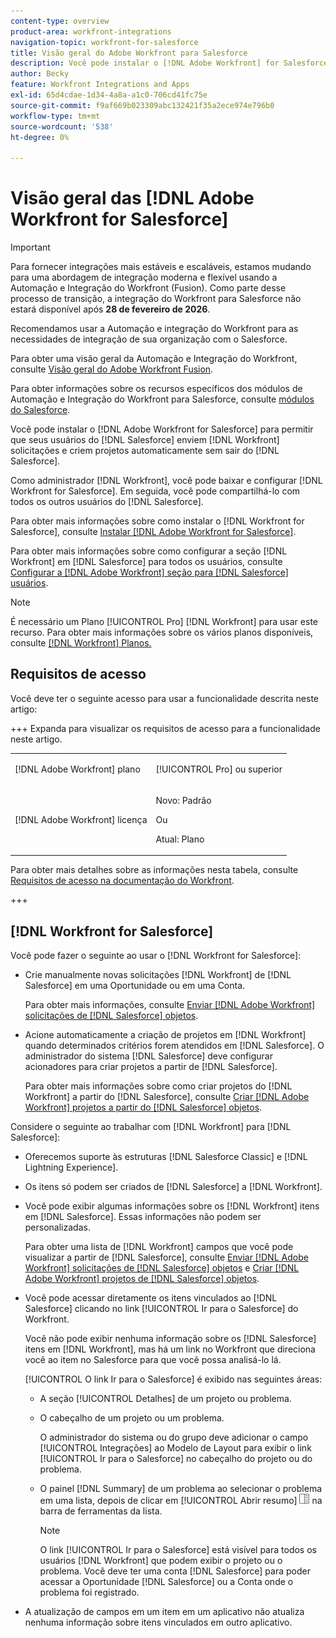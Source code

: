 ```yaml
---
content-type: overview
product-area: workfront-integrations
navigation-topic: workfront-for-salesforce
title: Visão geral do Adobe Workfront para Salesforce
description: Você pode instalar o [!DNL Adobe Workfront] for Salesforce para permitir que seus usuários do Salesforce enviem [!DNL Workfront] solicitações e criem projetos automaticamente sem sair do Salesforce.
author: Becky
feature: Workfront Integrations and Apps
exl-id: 65d4cdae-1d34-4a8a-a1c0-706cd41fc75e
source-git-commit: f9af669b023309abc132421f35a2ece974e796b0
workflow-type: tm+mt
source-wordcount: '538'
ht-degree: 0%

---
```


# Visão geral das [!DNL Adobe Workfront for Salesforce]

<!-- Audited: 5/2025 -->

>[!IMPORTANT]
>
>Para fornecer integrações mais estáveis e escaláveis, estamos mudando para uma abordagem de integração moderna e flexível usando a Automação e Integração do Workfront (Fusion). Como parte desse processo de transição, a integração do Workfront para Salesforce não estará disponível após **28 de fevereiro de 2026**.
>
>Recomendamos usar a Automação e integração do Workfront para as necessidades de integração de sua organização com o Salesforce.
>
>Para obter uma visão geral da Automação e Integração do Workfront, consulte [Visão geral do Adobe Workfront Fusion](https://experienceleague.adobe.com/pt-br/docs/workfront-fusion/using/get-started-with-fusion/understand-workfront-fusion/workfront-fusion-overview).
>
>Para obter informações sobre os recursos específicos dos módulos de Automação e Integração do Workfront para Salesforce, consulte [módulos do Salesforce](https://experienceleague.adobe.com/pt-br/docs/workfront-fusion/using/references/apps-and-their-modules/third-party-app-connectors/salesforce-modules).

Você pode instalar o [!DNL Adobe Workfront for Salesforce] para permitir que seus usuários do [!DNL Salesforce] enviem [!DNL Workfront] solicitações e criem projetos automaticamente sem sair do [!DNL Salesforce].

Como administrador [!DNL Workfront], você pode baixar e configurar [!DNL Workfront for Salesforce]. Em seguida, você pode compartilhá-lo com todos os outros usuários do [!DNL Salesforce].

Para obter mais informações sobre como instalar o [!DNL Workfront for Salesforce], consulte [Instalar [!DNL Adobe Workfront for Salesforce]](../../workfront-integrations-and-apps/using-workfront-with-salesforce/install-workfront-for-salesforce.md).

Para obter mais informações sobre como configurar a seção [!DNL Workfront] em [!DNL Salesforce] para todos os usuários, consulte [Configurar a [!DNL Adobe Workfront] seção para [!DNL Salesforce] usuários](../../workfront-integrations-and-apps/using-workfront-with-salesforce/configure-wf-section-for-salesforce-users.md).

>[!NOTE]
>
>É necessário um Plano [!UICONTROL Pro] [!DNL Workfront] para usar este recurso. Para obter mais informações sobre os vários planos disponíveis, consulte [[!DNL Workfront] Planos.](https://business.adobe.com/br/products/workfront/pricing.html)

## Requisitos de acesso

Você deve ter o seguinte acesso para usar a funcionalidade descrita neste artigo:

+++ Expanda para visualizar os requisitos de acesso para a funcionalidade neste artigo.

<table style="table-layout:auto"> 
 <col> 
 <col> 
 <tbody> 
  <tr> 
   <td role="rowheader">[!DNL Adobe Workfront] plano</td> 
   <td> <p>[!UICONTROL Pro] ou superior</p> </td> 
  </tr> 
  <tr> 
   <td role="rowheader">[!DNL Adobe Workfront] licença</td> 
   <td> <p>Novo: Padrão<p>
   <p>Ou</p>
   <p>Atual: Plano</p>


</td> 
  </tr> 
 </tbody> 
</table>

Para obter mais detalhes sobre as informações nesta tabela, consulte [Requisitos de acesso na documentação do Workfront](/help/quicksilver/administration-and-setup/add-users/access-levels-and-object-permissions/access-level-requirements-in-documentation.md).

+++

## [!DNL Workfront for Salesforce]

Você pode fazer o seguinte ao usar o [!DNL Workfront for Salesforce]:

* Crie manualmente novas solicitações [!DNL Workfront] de [!DNL Salesforce] em uma Oportunidade ou em uma Conta.

  Para obter mais informações, consulte [Enviar [!DNL Adobe Workfront] solicitações de [!DNL Salesforce] objetos](../../workfront-integrations-and-apps/using-workfront-with-salesforce/submit-workfront-requests-from-salesforce-objects.md).

* Acione automaticamente a criação de projetos em [!DNL Workfront] quando determinados critérios forem atendidos em [!DNL Salesforce]. O administrador do sistema [!DNL Salesforce] deve configurar acionadores para criar projetos a partir de [!DNL Salesforce].

  Para obter mais informações sobre como criar projetos do [!DNL Workfront] a partir do [!DNL Salesforce], consulte [Criar [!DNL Adobe Workfront] projetos a partir do [!DNL Salesforce] objetos](../../workfront-integrations-and-apps/using-workfront-with-salesforce/create-wf-projects-from-salesforce-objects.md).

Considere o seguinte ao trabalhar com [!DNL Workfront] para [!DNL Salesforce]:

* Oferecemos suporte às estruturas [!DNL Salesforce Classic] e [!DNL Lightning Experience].
* Os itens só podem ser criados de [!DNL Salesforce] a [!DNL Workfront].
* Você pode exibir algumas informações sobre os [!DNL Workfront] itens em [!DNL Salesforce]. Essas informações não podem ser personalizadas.

  Para obter uma lista de [!DNL Workfront] campos que você pode visualizar a partir de [!DNL Salesforce], consulte [Enviar [!DNL Adobe Workfront] solicitações de [!DNL Salesforce] objetos](../../workfront-integrations-and-apps/using-workfront-with-salesforce/submit-workfront-requests-from-salesforce-objects.md) e [Criar [!DNL Adobe Workfront] projetos de [!DNL Salesforce] objetos](../../workfront-integrations-and-apps/using-workfront-with-salesforce/create-wf-projects-from-salesforce-objects.md).

* Você pode acessar diretamente os itens vinculados ao [!DNL Salesforce] clicando no link [!UICONTROL Ir para o Salesforce] do Workfront.

  Você não pode exibir nenhuma informação sobre os [!DNL Salesforce] itens em [!DNL Workfront], mas há um link no Workfront que direciona você ao item no Salesforce para que você possa analisá-lo lá.

  [!UICONTROL O link Ir para o Salesforce] é exibido nas seguintes áreas:

   * A seção [!UICONTROL Detalhes] de um projeto ou problema.
   * O cabeçalho de um projeto ou um problema.

     O administrador do sistema ou do grupo deve adicionar o campo [!UICONTROL Integrações] ao Modelo de Layout para exibir o link [!UICONTROL Ir para o Salesforce] no cabeçalho do projeto ou do problema.
   * O painel [!DNL Summary] de um problema ao selecionar o problema em uma lista, depois de clicar em [!UICONTROL Abrir resumo] ![ícone do painel Resumo](assets/summary-panel-icon.png) na barra de ferramentas da lista.

     >[!NOTE]
     >
     >O link [!UICONTROL Ir para o Salesforce] está visível para todos os usuários [!DNL Workfront] que podem exibir o projeto ou o problema. Você deve ter uma conta [!DNL Salesforce] para poder acessar a Oportunidade [!DNL Salesforce] ou a Conta onde o problema foi registrado.

* A atualização de campos em um item em um aplicativo não atualiza nenhuma informação sobre itens vinculados em outro aplicativo.
